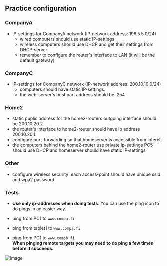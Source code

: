 
## Practice configuration

### CompanyA
- IP-settings for CompanyA network (IP-network address: 196.5.5.0/24)
  - wired computers should use static IP-settings
  - wireless computers should use DHCP and get their settings from DHCP-server
  - remember to configure the router's interface to LAN (it will be the default gateway)
 
### CompanyC  
- IP-settings for CompanyC network (IP-network address: 200.10.10.0/24)
  - computers should have static IP-settings.
  - the web-server's host part address should be .254
 
### Home2
- static puplic address for the home2-routers outgoing interface should be 200.10.20.2
- the router's interface to home2-router should have ip address 200.10.20.1
- configure port-forwarding so that homeserver is accessible from Interet.
- the computers behind the home2-router use private ip-settings PC5 should use DHCP and homeserver should have static IP-settings

### Other 
- configure wireless security: each access-point should have unique ssid and wpa2 password
  

### Tests  
- **Use only ip-addresses when doing tests**. You can use the ping icon to do pings in an easier way.  

- ping from PC1 to `www.compa.fi`
- ping from tablet1 to `www.compa.fi`
- ping from PC1 to `www.compb.fi`  
**When pinging remote targets you may need to do ping a few times before it succeeds.**

  


 
  

  
 
    
  




![image](https://github.com/user-attachments/assets/e30dcad2-fd8f-470b-9463-6d73171aa92b)

